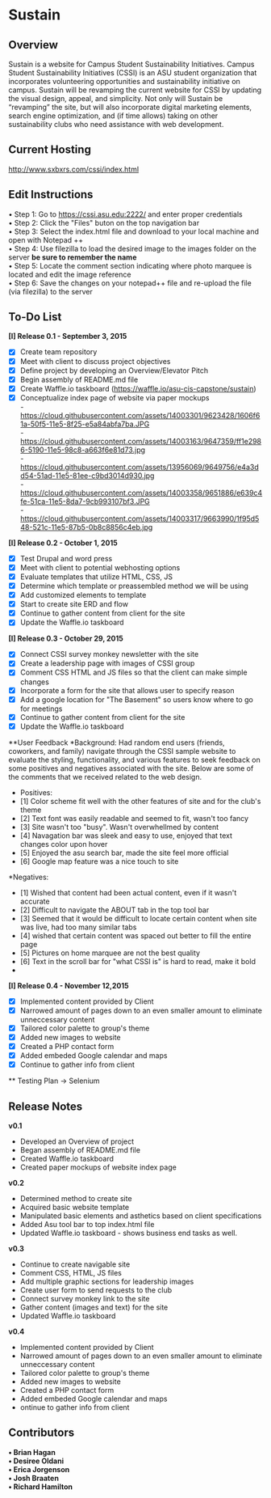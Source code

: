 # Sustain

## Overview
Sustain is a website for Campus Student Sustainability Initiatives. Campus Student Sustainability Initiatives (CSSI) is an ASU student organization that incorporates volunteering opportunities and sustainability initiative on campus. Sustain will be revamping the current website for CSSI by updating the visual design, appeal, and simplicity. Not only will Sustain be “revamping” the site, but will also incorporate digital marketing elements, search engine optimization, and (if time allows) taking on other sustainability clubs who need assistance with web development. 

## Current Hosting
http://www.sxbxrs.com/cssi/index.html

## Edit Instructions
• Step 1: Go to https://cssi.asu.edu:2222/ and enter proper credentials <br />
• Step 2: Click the "Files" buton on the top navigation bar <br />
• Step 3: Select the index.html file and download to your local machine and open with Notepad ++<br />
• Step 4: Use filezilla to load the desired image to the images folder on the server **be sure to remember the name**<br /> 
• Step 5: Locate the comment section indicating where photo marquee is located and edit the image reference<br />
• Step 6: Save the changes on your notepad++ file and re-upload the file (via filezilla) to the server<br />


## To-Do List

**[I] Release 0.1 - September 3, 2015**
* [x] Create team repository
* [x] Meet with client to discuss project objectives
* [x] Define project by developing an Overview/Elevator Pitch
* [x] Begin assembly of README.md file
* [x] Create Waffle.io taskboard (https://waffle.io/asu-cis-capstone/sustain)
* [x] Conceptualize index page of website via paper mockups<br />
        - https://cloud.githubusercontent.com/assets/14003301/9623428/1606f61a-50f5-11e5-8f25-e5a84abfa7ba.JPG<br />
        - https://cloud.githubusercontent.com/assets/14003163/9647359/ff1e2986-5190-11e5-98c8-a663f6e81d73.jpg<br />
        - https://cloud.githubusercontent.com/assets/13956069/9649756/e4a3dd54-51ad-11e5-81ee-c9bd3014d930.jpg<br />
        - https://cloud.githubusercontent.com/assets/14003358/9651886/e639c4fe-51ca-11e5-8da7-9cb993107bf3.JPG <br />
        - https://cloud.githubusercontent.com/assets/14003317/9663990/1f95d548-521c-11e5-87b5-0b8c8856c4eb.jpg
         
**[I] Release 0.2 - October 1, 2015**
* [x] Test Drupal and word press
* [x] Meet with client to potential webhosting options
* [x] Evaluate templates that utilize HTML, CSS, JS
* [x] Determine which template or preassembled method we will be using
* [x] Add customized elements to template
* [x] Start to create site ERD and flow
* [x] Continue to gather content from client for the site
* [x] Update the Waffle.io taskboard
 
**[I] Release 0.3 - October 29, 2015**
* [x] Connect CSSI survey monkey newsletter with the site
* [x] Create a leadership page with images of CSSI group
* [x] Comment CSS HTML and JS files so that the client can make simple changes
* [x] Incorporate a form for the site that allows user to specify reason
* [x] Add a google location for "The Basement" so users know where to go for meetings
* [x] Continue to gather content from client for the site
* [x] Update the Waffle.io taskboard

**User Feedback
*Background: Had random end users (friends, coworkers, and family) navigate through the CSSI sample website
to evaluate the styling, functionality, and various features to seek feedback on some positives and negatives
associated with the site. Below are some of the comments that we received related to the web design.

* Positives:
* [1] Color scheme fit well with the other features of site and for the club's theme
* [2] Text font was easily readable and seemed to fit, wasn't too fancy
* [3] Site wasn't too "busy". Wasn't overwhellmed by content
* [4] Navagation bar was sleek and easy to use, enjoyed that text changes color upon hover
* [5] Enjoyed the asu search bar, made the site feel more official
* [6] Google map feature was a nice touch to site
 
*Negatives:
* [1] Wished that content had been actual content, even if it wasn't accurate
* [2] Difficult to navigate the ABOUT tab in the top tool bar
* [3] Seemed that it would be difficult to locate certain content when site was live, had too many similar tabs
* [4] wished that certain content was spaced out better to fill the entire page
* [5] Pictures on home marquee are not the best quality
* [6] Text in the scroll bar for "what CSSI is" is hard to read, make it bold
* 

**[I] Release 0.4 - November 12,2015**
* [x] Implemented content provided by Client
* [x] Narrowed amount of pages down to an even smaller amount to eliminate unneccessary content
* [x] Tailored color palette to group's theme
* [x] Added new images to website
* [x] Created a PHP contact form
* [x] Added embeded Google calendar and maps
* [x] Continue to gather info from client

** Testing Plan -> Selenium

## Release Notes
**v0.1**
* Developed an Overview of project
* Began assembly of README.md file
* Created Waffle.io taskboard
* Created paper mockups of website index page

**v0.2**
* Determined method to create site
* Acquired basic website template
* Manipulated basic elements and asthetics based on client specifications
* Added Asu tool bar to top index.html file
* Updated Waffle.io taskboard - shows business end tasks as well.

**v0.3**
* Continue to create navigable site
* Comment CSS, HTML, JS files
* Add multiple graphic sections for leadership images
* Create user form to send requests to the club
* Connect survey monkey link to the site
* Gather content (images and text) for the site
* Updated Waffle.io taskboard

**v0.4**
* Implemented content provided by Client
* Narrowed amount of pages down to an even smaller amount to eliminate unneccessary content
* Tailored color palette to group's theme
* Added new images to website
* Created a PHP contact form
* Added embeded Google calendar and maps
* ontinue to gather info from client



## Contributors
**• Brian Hagan**<br />
**• Desiree Oldani**<br />
**• Erica Jorgenson**<br />
**• Josh Braaten**<br />
**• Richard Hamilton**
